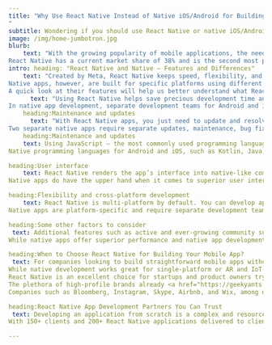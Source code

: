 ```yaml
---
title: "Why Use React Native Instead of Native iOS/Android for Building Your Mobile App in 2023
"
subtitle: Wondering if you should use React Native or native iOS/Android for your mobile app development project in 2023? This article makes a quick comparison between the technologies to help you select the best one.
image: /img/home-jumbotron.jpg
blurb:
    text: "With the growing popularity of mobile applications, the need to develop apps that can be built quickly and run on multiple platforms has also increased. The introduction of the React Native UI framework has certainly given traditional native languages a run for their money when it comes to building cross-platform mobile apps.
React Native has a current market share of 38% and is the second most popular framework for app development. Facebook, Microsoft apps, PlayStation, NFL, Puma, Pinterest, Walmart, and Tesla, among others, have already used React Native to develop stunning apps. This begs the question– should mobile developers use React Native instead of native iOS/Android? This article will try to find the answer to this question through a competitive analysis of these technologies."
intro: heading: "React Native and Native – Features and Differences"
    text: "Created by Meta, React Native keeps speed, flexibility, and ease of usage at the forefront. React Native is JavaScript-based and creates stunning and interactive user interfaces with a native feel and experience. The reusable codebase performs across multiple platforms.
Native apps, however, are built for specific platforms using different programming languages. This means developers have to build an Android app using Java or Kotlin, and an iOS app using Swift or Objective-C. This is great for building apps intended for a single platform. However, multi-platform applications need separate development teams with expertise in different programming languages.
A quick look at their features will help us better understand what React Native and Native are and how they function."
      text: "Using React Native helps save precious development time and costs. The hot reloading and live reloading features keep the app constantly running, save the state, and automatically reload the app with every code alteration.
In native app development, separate development teams for Android and iOS make the app development process long and complicated. Code changes and rewrites take significant time during development, making it a costly process."
    heading:Maintenance and updates
      text: "With React Native apps, you just need to update and resolve bugs on one platform. Strong community support also ensures seamless updates and troubleshooting.
Two separate native apps require separate updates, maintenance, bug fixes, and maintenance support, which makes the process complex and doubles the cost and work involved. Native apps also need to be updated constantly."
    heading:Maintenance and updates
    text: Using JavaScript – the most commonly used programming language in the world– gives React Native an edge over native apps. It is easy to learn for web developers with good HTML, CSS, and JavaScript knowledge.
Native programming languages for Android and iOS, such as Kotlin, Java, or Swift, have separate documentation and rules. Developers who can code in these languages are scarce to find and expensive to employ.

heading:User interface 
    text: React Native renders the app’s interface into native-like components with native APIs and modules. This makes the app experience similar to natively built Android or iOS apps. The average user will be unable to tell the difference between the two.
Native apps do have the upper hand when it comes to superior user interfaces and native app experiences. However, the average user will generally not be able to tell whether an app is Swift or JavaScript-based.

heading:Flexibility and cross-platform development
    text: React Native is multi-platform by default. You can develop apps for Android, iOS, Windows, macOS, and the web using a single JavaScript codebase. Only minor native improvements and additions dramatically cut down development costs and time. Planning, testing, deployment, and associated logistics are also easier to handle.
Native apps are platform-specific and require separate development teams. This is because the source code and development processes are completely different for different target platforms. This means a significant rise in development cost for two separate apps for Android and iOS–by about 35% to 40%. React Native is thus a clear winner here.

heading:Some other factors to consider 
 text: Additional features such as active and ever-growing community support and regular open-source contributions make React Native perfect for quickly developing straightforward mobile apps and MVPs. Integrating React Native into existing native apps is also an uncomplicated process.
While native apps offer superior performance and native app development languages are strongly typed and secure, the logistics and complicated development processes make native apps a less viable option for app developers.

heading:When to Choose React Native for Building Your Mobile App?
 text: For companies looking to build straightforward mobile apps without a particular focus on native user experience, React Native is the way to go.
While native development works great for single-platform or AR and IoT-based apps, they come with high development costs and lengthy development time.
React Native is an excellent choice for startups and product owners trying to get their app to market on time and reach target audiences while keeping it budget-friendly.
The plethora of high-profile brands already <a href="https://geekyants.com/hire-react-native-developers/">React Native for their apps</a> using  is a further testimonial to its definite advantages.
Companies such as Bloomberg, Instagram, Skype, Airbnb, and Wix, among others, have cited factors such as code reusability, flexibility, quicker app delivery, and efficiency for using React Native.

heading:React Native App Development Partners You Can Trust
 text: Developing an application from scratch is a complex and resource-intensive process that requires considerable planning and clear goals. The cost of developing a mobile app primarily depends on the app and design complexity, features, the framework used, and app updates and maintenance. Partnering with a mobile app development company with significant experience building React Native and Native apps would help you navigate complex processes and figure out a framework that best fits your requirements.
With 150+ clients and 200+ React Native applications delivered to clients worldwide, [GeekyAnts](https://geekyants.com/service/hire-web-app-development-services/)">React Native for their apps</a> is a design and development studio located in San Francisco, CA, with offices in India and the UK. The company is well-known as the creator of NativeBase, the most popular React Native UI library built to date. Their core React Native contributors and expert developers have made contributions to 10+ open-source React Native products. With 17+ years of app development experience, GeekyAnts has collaborated with startups and industry leaders to create groundbreaking digital products.  <a href="https://geekyants.com/blog/why-use-react-native-instead-of-native-iosandroid-for-building-your-mobile-app-in-2023/">Article source:</a>

---
```


